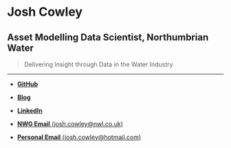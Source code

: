 # Josh Cowley

## Asset Modelling Data Scientist, Northumbrian Water

> Delivering Insight through Data in the Water Industry

<!-- Mini-portfolio here if personal site ever gets created. -->

---

- [**GitHub**](https://github.com/nclJoshCowley)

- [**Blog**](https://josh.quarto.pub)

- [**LinkedIn**](https://www.linkedin.com/in/josh-cowley-28a3a7194/)

- [**NWG Email** (josh.cowley@nwl.co.uk)](mailto:)

- [**Personal Email** (josh.cowley@hotmail.com)](mailto:josh.cowley@hotmail.com)
